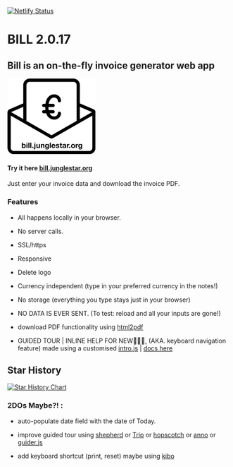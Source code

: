 [![Netlify Status](https://api.netlify.com/api/v1/badges/e72750bc-d967-40f5-ae62-919fb46cf636/deploy-status)](https://app.netlify.com/sites/docu/deploys)

# BILL 2.0.17

## Bill is an on-the-fly invoice generator web app

![Bill is an online Invoice Generator](dist/bill_logo.png)

#### Try it here [bill.junglestar.org](https://bill.junglestar.org)

Just enter your invoice data and download the invoice PDF.

### Features

- All happens locally in your browser.

- No server calls.

- SSL/https

- Responsive

- Delete logo

- Currency independent (type in your preferred currency in the notes!)

- No storage (everything you type stays just in your browser)

- NO DATA IS EVER SENT. (To test: reload and all your inputs are gone!)

- download PDF functionality using [html2pdf](https://github.com/eKoopmans/html2pdf)

- GUIDED TOUR | INLINE HELP FOR NEW🐝🐝🐝, (AKA. keyboard navigation feature) made using a customised [intro.js](https://github.com/usablica/intro.js) | [docs here](http://introjs.com/docs/)

## Star History

[![Star History Chart](https://api.star-history.com/svg?repos=junglesta/bill&type=Timeline)](https://www.star-history.com/#junglesta/bill&Timeline)

### 2DOs Maybe?! :

- auto-populate date field with the date of Today.
- improve guided tour using [shepherd](https://github.com/HubSpot/shepherd) or [Trip](https://github.com/EragonJ/Trip.js) or [hopscotch](https://github.com/linkedin/hopscotch) or [anno](https://github.com/iamdanfox/anno.js) or [guider.js](https://github.com/pickhardt/Guiders-JS)

- add keyboard shortcut (print, reset) maybe using [kibo](https://github.com/marquete/kibo)
